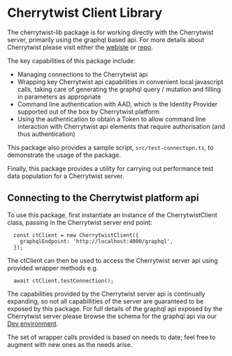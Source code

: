 # Cherrytwist Client Library
The cherrytwist-lib package is for working directly with the Cherrytwist server, primarily using the graphql based api. For more details about Cherrytwist please visit either the [webiste](http://cherrytwist.org) or [repo](http://github.com/cherrytwist/coordination).

The key capabilities of this package include:
* Managing connections to the Cherrytwist api
* Wrapping key Cherrytwist api capabilities in convenient local javascript calls, taking care of generating the graphql query / mutation and filling in parameters as appropriate
* Command line authentication with AAD, which is the Identity Provider supported out of the box by Cherrytwist platform
* Using the authentication to obtain a Token to allow command line interaction with Cherrytwist api elements that require authorisation (and thus authentication)

This package also provides a sample script, `src/test-connectopn.ts`, to demonstrate the usage of the package.

Finally, this package provides a utility for carrying out performance test data population for a Cherrytwist server.

## Connecting to the Cherrytwist platform api
To use this package, first instantiate an instance of the CherrytwistClient class, passing in the Cherrytwist server end point:
```
  const ctClient = new CherrytwistClient({
    graphqlEndpoint: 'http://localhost:4000/graphql',
  });
  ```
The ctClient can then be used to access the Cherrytwist server api using provided wrapper methods e.g.
```
  await ctClient.testConnection();
```
The capabilities provided by the Cherrytwist server api is continually expanding, so not all capabillities of the server are guaranteed to be exposed by this package. For full details of the graphql api exposed by the Cherrytwist server please browse the schema for the graphql api via our [Dev environment](http://dev.cherrytwist.org/graphql).

The set of wrapper calls provided is based on needs to date; feel free to augment with new ones as the needs arise.
